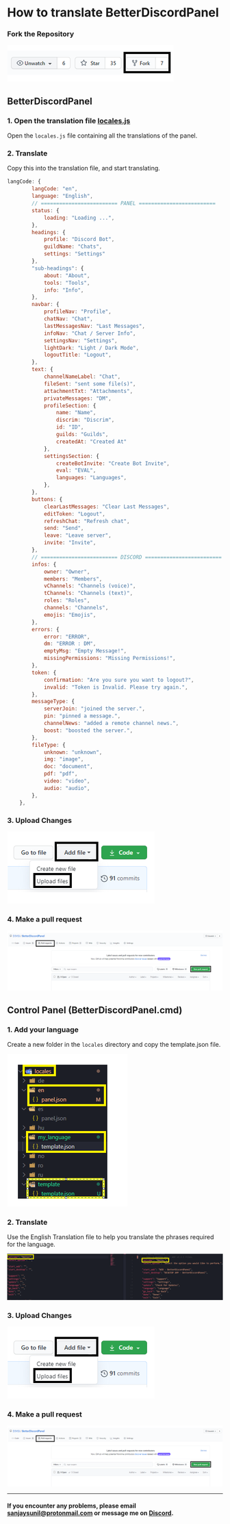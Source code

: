 # How to translate BetterDiscordPanel

### Fork the Repository

![fork](../assets/images/contribution/fork.png)

## BetterDiscordPanel

### 1. Open the translation file [locales.js](https://github.com/SanjaySunil/BetterDiscordPanel/blob/master/assets/js/locales.js)
Open the `locales.js` file containing all the translations of the panel.

### 2. Translate
Copy this into the translation file, and start translating.

```js
langCode: {
		langCode: "en",
		language: "English",
		// ========================= PANEL =========================
		status: {
			loading: "Loading ...",
		},
		headings: {
			profile: "Discord Bot",
			guildName: "Chats",
			settings: "Settings"
		},
		"sub-headings": {
			about: "About",
			tools: "Tools",
			info: "Info",
		},
		navbar: {
			profileNav: "Profile",
			chatNav: "Chat",
			lastMessagesNav: "Last Messages",
			infoNav: "Chat / Server Info",
			settingsNav: "Settings",
			lightDark: "Light / Dark Mode",
			logoutTitle: "Logout",
		},
		text: {
			channelNameLabel: "Chat",
			fileSent: "sent some file(s)",
			attachmentTxt: "Attachments",
			privateMessages: "DM",
			profileSection: {
				name: "Name",
				discrim: "Discrim",
				id: "ID",
				guilds: "Guilds",
				createdAt: "Created At"
			},
			settingsSection: {
				createBotInvite: "Create Bot Invite",
				eval: "EVAL",
				languages: "Languages",
			},
		},
		buttons: {
			clearLastMessages: "Clear Last Messages",
			editToken: "Logout",
			refreshChat: "Refresh chat",
			send: "Send",
			leave: "Leave server",
			invite: "Invite",
		},
		// ========================= DISCORD =========================
		infos: {
			owner: "Owner",
			members: "Members",
			vChannels: "Channels (voice)",
			tChannels: "Channels (text)",
			roles: "Roles",
			channels: "Channels",
			emojis: "Emojis",
		},
		errors: {
			error: "ERROR",
			dm: "ERROR : DM",
			emptyMsg: "Empty Message!",
			missingPermissions: "Missing Permissions!",
		},
		token: {
			confirmation: "Are you sure you want to logout?",
			invalid: "Token is Invalid. Please try again.",
		},
		messageType: {
			serverJoin: "joined the server.",
			pin: "pinned a message.",
			channelNews: "added a remote channel news.",
			boost: "boosted the server.",
		},
		fileType: {
			unknown: "unknown",
			img: "image",
			doc: "document",
			pdf: "pdf",
			video: "video",
			audio: "audio",
		},
	},
```

### 3. Upload Changes

![uploadchanges](../assets/images/contribution/upload.png)

### 4. Make a pull request

![pull-request](../assets/images/contribution/create_pull.png)

## Control Panel (BetterDiscordPanel.cmd)

### 1. Add your language
Create a new folder in the `locales` directory and copy the template.json file.

![addfolder](../assets/images/contribution/openlocales.png)

### 2. Translate
Use the English Translation file to help you translate the phrases required for the language.

![translation](../assets/images/contribution/translate.png)

### 3. Upload Changes

![uploadchanges](../assets/images/contribution/upload.png)

### 4. Make a pull request

![pull-request](../assets/images/contribution/create_pull.png)

***

#### If you encounter any problems, please email sanjaysunil@protonmail.com or message me on [Discord](https://discordapp.com/users/732336924559278181).
